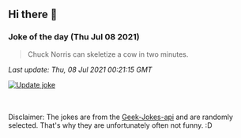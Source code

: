 ## Hi there 👋

### Joke of the day (Thu Jul 08 2021)
<!-- joke -->
>Chuck Norris can skeletize a cow in two minutes.
<!-- /joke -->

*Last update: Thu, 08 Jul 2021 00:21:15 GMT*

[![Update joke](https://github.com/nclskfm/nclskfm/actions/workflows/joke.yml/badge.svg)](https://github.com/nclskfm/nclskfm/actions/workflows/joke.yml)

<br><br>
Disclaimer: The jokes are from the [Geek-Jokes-api](https://github.com/sameerkumar18/geek-joke-api) and are randomly selected. That's why they are unfortunately often not funny. :D
